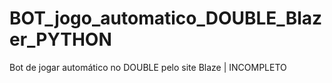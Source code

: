 # BOT_jogo_automatico_DOUBLE_Blazer_PYTHON
Bot de jogar automático no DOUBLE pelo site Blaze | INCOMPLETO
